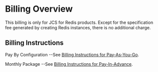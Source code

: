 # Billing Overview

This billing is only for JCS for Redis products. Except for the specification fee generated by creating Redis instances, there is no additional charge.

## Billing Instructions
Pay By Configuration
--See  [Billing Instructions for Pay-As-You-Go](https://docs.jdcloud.com/cn/billing/postpay).

Monthly Package
--See [Billing Instructions for Pay-In-Advance](https://docs.jdcloud.com/cn/billing/prepay).
